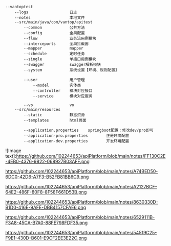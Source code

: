     --vantoptest
        --logs                  日志
        --notes                 本地文件
        --src/main/java/com/vantop/apitest
            --common            公共方法
            --config            全局配置
            --flow              业务流用例模块
            --interceports      全局拦截器
            --mapper            mapper
            --schedule          定时任务
            --single            单接口用例模块
            --swagger           swagger解析模块
            --system            系统设置【环境、规则配置】
        
            --user              用户管理
                --model         实体类
                --controller    模块对应接口
                --service       模块对应服务
                
            --vo                vo
        --src/main/resources
            --static            静态资源
            --templates         html页面
            
            --application.properties    springboot配置：修改dev/pro即可
            --application-pro.properties        正是环境配置
            --application-dev.properties        开发环境配置
            
            
   ![Image text]:https://github.com/102244653/apiPlatform/blob/main/notes/FF130C2E-4EB0-4376-9822-068927B03AFF.png
   
   https://github.com/102244653/apiPlatform/blob/main/notes/A74BED50-6DC0-42D6-A7F3-B52FB81BB6C9.png
   
   https://github.com/102244653/apiPlatform/blob/main/notes/A2127BCF-64E2-486F-80F8-8F58F661D53B.png
   
   https://github.com/102244653/apiPlatform/blob/main/notes/8630330D-B1D0-416E-9AFE-DBB4157CFAE6.png
   
   https://github.com/102244653/apiPlatform/blob/main/notes/6529111B-F3A8-45CA-B7A0-88FE798FDF35.png
   
   https://github.com/102244653/apiPlatform/blob/main/notes/54519C25-F9E1-430D-B601-E9CF2EE3E22C.png
   
   
